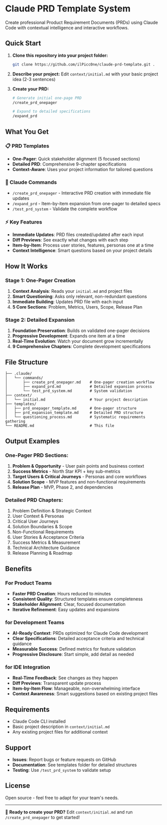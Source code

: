 # Claude PRD Template System

Create professional Product Requirement Documents (PRDs) using Claude Code with contextual intelligence and interactive workflows.

## Quick Start

1. **Clone this repository into your project folder:**
   ```bash
   git clone https://github.com/ilPicc0ne/claude-prd-template.git .
   ```

2. **Describe your project:**
   Edit `context/initial.md` with your basic project idea (2-3 sentences)

3. **Create your PRD:**
   ```bash
   # Generate initial one-page PRD
   /create_prd_onepager
   
   # Expand to detailed specifications
   /expand_prd
   ```

## What You Get

### 📋 PRD Templates
- **One-Pager**: Quick stakeholder alignment (5 focused sections)
- **Detailed PRD**: Comprehensive 9-chapter specifications
- **Context-Aware**: Uses your project information for tailored questions

### 🤖 Claude Commands
- `/create_prd_onepager` - Interactive PRD creation with immediate file updates
- `/expand_prd` - Item-by-item expansion from one-pager to detailed specs
- `/test_prd_system` - Validate the complete workflow

### ⚡ Key Features
- **Immediate Updates**: PRD files created/updated after each input
- **Diff Previews**: See exactly what changes with each step
- **Item-by-Item**: Process user stories, features, personas one at a time
- **Context Intelligence**: Smart questions based on your project details

## How It Works

### Stage 1: One-Pager Creation
1. **Context Analysis**: Reads your `initial.md` and project files
2. **Smart Questioning**: Asks only relevant, non-redundant questions
3. **Immediate Building**: Updates PRD file with each input
4. **5 Core Sections**: Problem, Metrics, Users, Scope, Release Plan

### Stage 2: Detailed Expansion
1. **Foundation Preservation**: Builds on validated one-pager decisions
2. **Progressive Development**: Expands one item at a time
3. **Real-Time Evolution**: Watch your document grow incrementally
4. **9 Comprehensive Chapters**: Complete development specifications

## File Structure

```
├── .claude/
│   └── commands/
│       ├── create_prd_onepager.md    # One-pager creation workflow
│       ├── expand_prd.md             # Detailed expansion process
│       └── test_prd_system.md        # System validation
├── context/
│   └── initial.md                    # Your project description
├── templates/
│   ├── prd_onepager_template.md      # One-pager structure
│   ├── prd_expansion_template.md     # Detailed PRD structure
│   └── questioning_process.md        # Systematic requirements gathering
└── README.md                         # This file
```

## Output Examples

### One-Pager PRD Sections:
1. **Problem & Opportunity** - User pain points and business context
2. **Success Metrics** - North Star KPI + key sub-metrics
3. **Target Users & Critical Journeys** - Personas and core workflows
4. **Solution Scope** - MVP features and non-functional requirements
5. **Release Plan** - MVP, Phase 2, and dependencies

### Detailed PRD Chapters:
1. Problem Definition & Strategic Context
2. User Context & Personas
3. Critical User Journeys
4. Solution Boundaries & Scope
5. Non-Functional Requirements
6. User Stories & Acceptance Criteria
7. Success Metrics & Measurement
8. Technical Architecture Guidance
9. Release Planning & Roadmap

## Benefits

### For Product Teams
- **Faster PRD Creation**: Hours reduced to minutes
- **Consistent Quality**: Structured templates ensure completeness
- **Stakeholder Alignment**: Clear, focused documentation
- **Iterative Refinement**: Easy updates and expansions

### for Development Teams
- **AI-Ready Context**: PRDs optimized for Claude Code development
- **Clear Specifications**: Detailed acceptance criteria and technical guidance
- **Measurable Success**: Defined metrics for feature validation
- **Progressive Disclosure**: Start simple, add detail as needed

### for IDE Integration
- **Real-Time Feedback**: See changes as they happen
- **Diff Previews**: Transparent update process
- **Item-by-Item Flow**: Manageable, non-overwhelming interface
- **Context Awareness**: Smart suggestions based on existing project files

## Requirements

- Claude Code CLI installed
- Basic project description in `context/initial.md`
- Any existing project files for additional context

## Support

- **Issues**: Report bugs or feature requests on GitHub
- **Documentation**: See templates folder for detailed structures
- **Testing**: Use `/test_prd_system` to validate setup

## License

Open source - feel free to adapt for your team's needs.

---

🚀 **Ready to create your PRD?** Edit `context/initial.md` and run `/create_prd_onepager` to get started!
